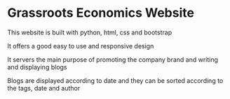 # Grassroots Economics Website

This website is built with python, html, css and bootstrap

It offers a good easy to use and responsive design

It servers the main purpose of promoting the company brand and writing and displaying blogs

Blogs are displayed according to date and they can be sorted according to the tags, date and author
